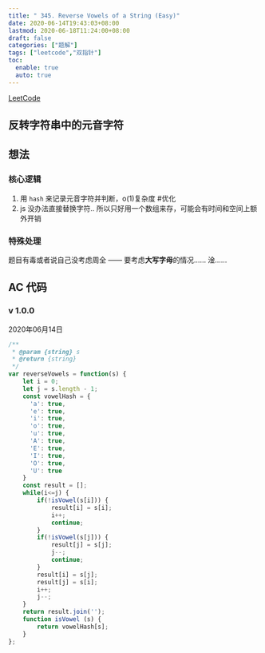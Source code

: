 ```yaml
---
title: " 345. Reverse Vowels of a String (Easy)"
date: 2020-06-14T19:43:03+08:00
lastmod: 2020-06-18T11:24:00+08:00
draft: false
categories: ["题解"]
tags: ["leetcode","双指针"]
toc: 
  enable: true
  auto: true
---
```


[LeetCode](https://leetcode.com/problems/reverse-vowels-of-a-string/)

## 反转字符串中的元音字符

## 想法

### 核心逻辑

1. 用 `hash` 来记录元音字符并判断，o(1)复杂度 #优化
2. js 没办法直接替换字符.. 所以只好用一个数组来存，可能会有时间和空间上额外开销

### 特殊处理

题目有毒或者说自己没考虑周全 —— 要考虑**大写字母**的情况…… 淦……

## AC 代码

### v 1.0.0

2020年06月14日

``` javascript
/**
 * @param {string} s
 * @return {string}
 */
var reverseVowels = function(s) {
    let i = 0;
    let j = s.length - 1;
    const vowelHash = {
      'a': true,
      'e': true,
      'i': true,
      'o': true,
      'u': true,
      'A': true,
      'E': true,
      'I': true,
      'O': true,
      'U': true
    }
    const result = [];
    while(i<=j) {
        if(!isVowel(s[i])) {
            result[i] = s[i];
            i++;
            continue;
        }
        if(!isVowel(s[j])) {
            result[j] = s[j];
            j--;
            continue;
        }
        result[i] = s[j];
        result[j] = s[i];
        i++;
        j--;
    }
    return result.join('');
    function isVowel (s) {
        return vowelHash[s];
    }
};

```
